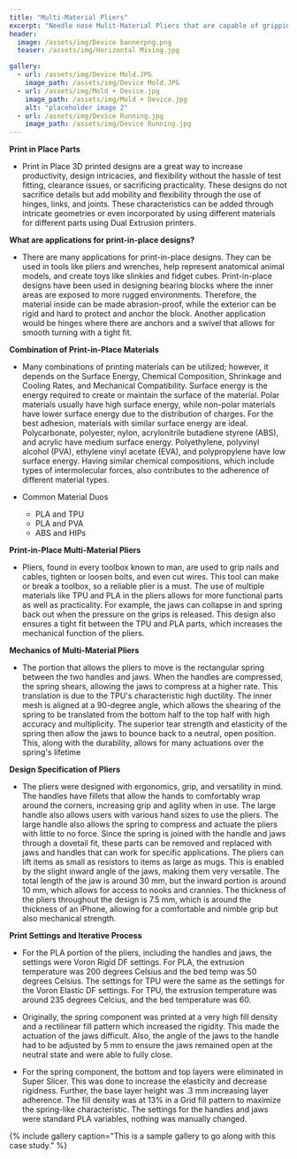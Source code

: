 ```yaml
---
title: "Multi-Material Pliers"
excerpt: "Needle nose Mulit-Material Pliers that are capable of gripping and picking up various materials."
header:
  image: /assets/img/Device bannerpng.png
  teaser: /assets/img/Horizontal Mixing.jpg

gallery:
  - url: /assets/img/Device Mold.JPG
    image_path: /assets/img/Device Mold.JPG
  - url: /assets/img/Mold + Device.jpg
    image_path: /assets/img/Mold + Device.jpg
    alt: "placeholder image 2"
  - url: /assets/img/Device Running.jpg
    image_path: /assets/img/Device Running.jpg
---
```


**Print in Place Parts** 
* Print in Place 3D printed designs are a great way to increase productivity, design intricacies, and flexibility without the hassle of test fitting, clearance issues, or sacrificing practicality. These designs do not sacrifice details but add mobility and flexibility through the use of hinges, links, and joints. These characteristics can be added through intricate geometries or even incorporated by using different materials for different parts using Dual Extrusion printers. 


**What are applications for print-in-place designs?** 
* There are many applications for print-in-place designs. They can be used in tools like pliers and wrenches, help represent anatomical animal models, and create toys like slinkies and fidget cubes. Print-in-place designs have been used in designing bearing blocks where the inner areas are exposed to more rugged environments. Therefore, the material inside can be made abrasion-proof, while the exterior can be rigid and hard to protect and anchor the block. Another application would be hinges where there are anchors and a swivel that allows for smooth turning with a tight fit.

**Combination of Print-in-Place Materials**
* Many combinations of printing materials can be utilized; however, it depends on the Surface Energy, Chemical Composition, Shrinkage and Cooling Rates, and Mechanical Compatibility. Surface energy is the energy required to create or maintain the surface of the material. Polar materials usually have high surface energy, while non-polar materials have lower surface energy due to the distribution of charges. For the best adhesion, materials with similar surface energy are ideal. Polycarbonate, polyester, nylon, acrylonitrile butadiene styrene (ABS), and acrylic have medium surface energy. Polyethylene, polyvinyl alcohol (PVA), ethylene vinyl acetate (EVA), and polypropylene have low surface energy. Having similar chemical compositions, which include types of intermolecular forces, also contributes to the adherence of different material types.

* Common Material Duos
  * PLA and TPU
  * PLA and PVA
  * ABS and HIPs

**Print-in-Place Multi-Material Pliers**
* Pliers, found in every toolbox known to man, are used to grip nails and cables, tighten or loosen bolts, and even cut wires. This tool can make or break a toolbox, so a reliable plier is a must. The use of multiple materials like TPU and PLA in the pliers allows for more functional parts as well as practicality. For example, the jaws can collapse in and spring back out when the pressure on the grips is released. This design also ensures a tight fit between the TPU and PLA parts, which increases the mechanical function of the pliers. 

**Mechanics of Multi-Material Pliers**
* The portion that allows the pliers to move is the rectangular spring between the two handles and jaws. When the handles are compressed, the spring shears, allowing the jaws to compress at a higher rate. This translation is due to the TPU's characteristic high ductility. The inner mesh is aligned at a 90-degree angle, which allows the shearing of the spring to be translated from the bottom half to the top half with high accuracy and multiplicity. The superior tear strength and elasticity of the spring then allow the jaws to bounce back to a neutral, open position. This, along with the durability, allows for many actuations over the spring's lifetime

**Design Specification of Pliers**
* The pliers were designed with ergonomics, grip, and versatility in mind. The handles have fillets that allow the hands to comfortably wrap around the corners, increasing grip and agility when in use. The large handle also allows users with various hand sizes to use the pliers. The large handle also allows the spring to compress and actuate the pliers with little to no force. Since the spring is joined with the handle and jaws through a dovetail fit, these parts can be removed and replaced with jaws and handles that can work for specific applications. The pliers can lift items as small as resistors to items as large as mugs. This is enabled by the slight inward angle of the jaws, making them very versatile. The total length of the jaw is around 30 mm, but the inward portion is around 10 mm, which allows for access to nooks and crannies. The thickness of the pliers throughout the design is 7.5 mm, which is around the thickness of an iPhone, allowing for a comfortable and nimble grip but also mechanical strength.



**Print Settings and Iterative Process**
* For the PLA portion of the pliers, including the handles and jaws, the settings were Voron Rigid DF settings. For PLA, the extrusion temperature was 200 degrees Celsius and the bed temp was 50 degrees Celsius. The settings for TPU were the same as the settings for the Voron Elastic DF settings. For TPU, the extrusion temperature was around 235 degrees Celcius, and the bed temperature was 60. 

* Originally, the spring component was printed at a very high fill density and a rectilinear fill pattern which increased the rigidity. This made the actuation of the jaws difficult. Also, the angle of the jaws to the handle had to be adjusted by 5 mm to ensure the jaws remained open at the neutral state and were able to fully close. 

* For the spring component, the bottom and top layers were eliminated in Super Slicer. This was done to increase the elasticity and decrease rigidness. Further, the base layer height was .3 mm increasing layer adherence. The fill density was at 13% in a Grid fill pattern to maximize the spring-like characteristic. The settings for the handles and jaws were standard PLA variables, nothing was manually changed. 


{% include gallery caption="This is a sample gallery to go along with this case study." %}



